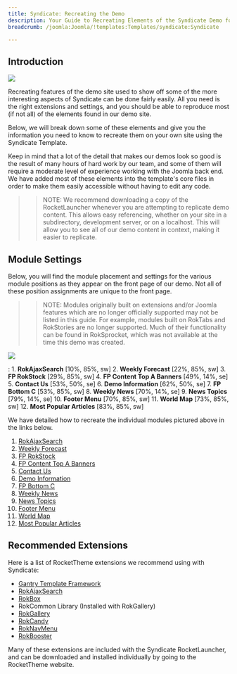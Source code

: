 ```yaml
---
title: Syndicate: Recreating the Demo
description: Your Guide to Recreating Elements of the Syndicate Demo for Joomla
breadcrumb: /joomla:Joomla/!templates:Templates/syndicate:Syndicate

---
```


Introduction
-----

![][Syndicate2]

Recreating features of the demo site used to show off some of the more interesting aspects of Syndicate can be done fairly easily. All you need is the right extensions and settings, and you should be able to reproduce most (if not all) of the elements found in our demo site. 

Below, we will break down some of these elements and give you the information you need to know to recreate them on your own site using the Syndicate Template.

Keep in mind that a lot of the detail that makes our demos look so good is the result of many hours of hard work by our team, and some of them will require a moderate level of experience working with the Joomla back end. We have added most of these elements into the template's core files in order to make them easily accessible without having to edit any code.

>> NOTE: We recommend downloading a copy of the RocketLauncher whenever you are attempting to replicate demo content. This allows easy referencing, whether on your site in a subdirectory, development server, or on a localhost. This will allow you to see all of our demo content in context, making it easier to replicate.

Module Settings
-----

Below, you will find the module placement and settings for the various module positions as they appear on the front page of our demo. Not all of these position assignments are unique to the front page.

>> NOTE: Modules originally built on extensions and/or Joomla features which are no longer officially supported may not be listed in this guide. For example, modules built on RokTabs and RokStories are no longer supported. Much of their functionality can be found in RokSprocket, which was not available at the time this demo was created.

![][Syndicate]

:   1. **RokAjaxSearch**  [10%, 85%, sw]
    2. **Weekly Forecast** [22%, 85%, sw]
    3. **FP RokStock** [29%, 85%, sw]
    4. **FP Content Top A Banners** [49%, 14%, se]
    5. **Contact Us**  [53%, 50%, se]
    6. **Demo Information** [62%, 50%, se]
    7. **FP Bottom C** [53%, 85%, sw]
    8. **Weekly News** [70%, 14%, se]
    9. **News Topics** [79%, 14%, se]
    10. **Footer Menu** [70%, 85%, sw]
    11. **World Map** [73%, 85%, sw]
    12. **Most Popular Articles** [83%, 85%, sw]

We have detailed how to recreate the individual modules pictured above in the links below.

1. [RokAjaxSearch][module1]
2. [Weekly Forecast][module2]
3. [FP RokStock][module3]
4. [FP Content Top A Banners][module4]
5. [Contact Us][module5]
6. [Demo Information][module6]
7. [FP Bottom C][module7]
8. [Weekly News][module8]
9. [News Topics][module9]
10. [Footer Menu][module10]
11. [World Map][module11]
12. [Most Popular Articles][module12]

Recommended Extensions
-----

Here is a list of RocketTheme extensions we recommend using with Syndicate:

* [Gantry Template Framework][gantry]
* [RokAjaxSearch][rokajaxsearch]
* [RokBox][rokbox]
* RokCommon Library (Installed with RokGallery)
* [RokGallery][rokgallery]
* [RokCandy][rokcandy]
* [RokNavMenu][roknavmenu]
* [RokBooster][rokbooster]

Many of these extensions are included with the Syndicate RocketLauncher, and can be downloaded and installed individually by going to the RocketTheme website.

[gantry]: http://gantry.org/downloads
[rokajaxsearch]: http://www.rockettheme.com/joomla/extensions/rokajaxsearch
[rokbox]: http://www.rockettheme.com/joomla/extensions/rokbox
[rokgallery]: http://www.rockettheme.com/joomla/extensions/rokgallery
[Syndicate]: assets/syndicate2.jpeg
[Syndicate2]: assets/syndicate.jpeg
[demooverride]: demo_override.md
[roknavmenu]: http://www.rockettheme.com/joomla/extensions/roknavmenu
[rokbooster]: http://www.rockettheme.com/joomla/extensions/rokbooster
[rokcandy]: http://www.rockettheme.com/joomla/extensions/rokcandy
[module1]: demo_module_1.md
[module2]: demo_module_2.md
[module3]: demo_module_3.md
[module4]: demo_module_4.md
[module5]: demo_module_5.md
[module6]: demo_module_6.md
[module7]: demo_module_7.md
[module8]: demo_module_8.md
[module9]: demo_module_9.md
[module10]: demo_module_10.md
[module11]: demo_module_11.md
[module12]: demo_module_12.md
[module13]: demo_module_13.md
[module14]: demo_module_14.md
[module15]: demo_module_15.md
[icons]: http://fortawesome.github.io/Font-Awesome/icons/
[article]: assets/article.jpg
[mainmenu]: assets/menu_1.jpeg